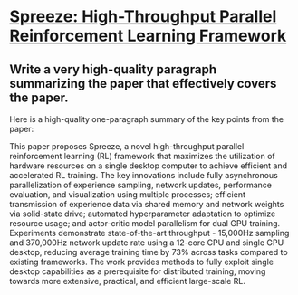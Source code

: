 # [Spreeze: High-Throughput Parallel Reinforcement Learning Framework](https://arxiv.org/abs/2312.06126)

## Write a very high-quality paragraph summarizing the paper that effectively covers the paper.

 Here is a high-quality one-paragraph summary of the key points from the paper:

This paper proposes Spreeze, a novel high-throughput parallel reinforcement learning (RL) framework that maximizes the utilization of hardware resources on a single desktop computer to achieve efficient and accelerated RL training. The key innovations include fully asynchronous parallelization of experience sampling, network updates, performance evaluation, and visualization using multiple processes; efficient transmission of experience data via shared memory and network weights via solid-state drive; automated hyperparameter adaptation to optimize resource usage; and actor-critic model parallelism for dual GPU training. Experiments demonstrate state-of-the-art throughput - 15,000Hz sampling and 370,000Hz network update rate using a 12-core CPU and single GPU desktop, reducing average training time by 73% across tasks compared to existing frameworks. The work provides methods to fully exploit single desktop capabilities as a prerequisite for distributed training, moving towards more extensive, practical, and efficient large-scale RL.
